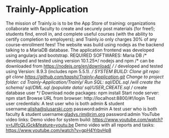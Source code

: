 # Trainly-Application

The mission of Trainly.io is to be the App Store of training: organizations collaborate with faculty to create and securely post materials (for free!); students find, enroll in, and complete useful courses (with the ability to certify completion to employers); and Trainly.io only charges 30% of any course-enrollment fees!
The website was build using nodejs as the backend talking to a MariaDB database. The application frontend was developed using angularjs and bootstrap.
REQUIRED SOFTWARES: Maria DB /* developed and tested using version 10.1.25*/
nodejs and npm
/* can be downloaded from https://nodejs.org/en/download/ */
/* developed and tested using Version: 8.9.3 (includes npm 5.5.1). */
SYSTEM BUILD:
Clone git repo:
    git clone https://github.com/taashi/Trainly-Application.git
Change to project folder:
    cd Trainly-Application/Trainly/
Run SQL:
      sql/DDL.sql           /*will create the schema*/
      sql/DML.sql           /*populate data*/
      sql/USER_CREATE.sql   /* create database user */
Download node packages:
      npm install
Start node server:
      npm start
Browse URL from browser:
      http://localhost:8800/#!/login
Test user credentials: A test user who is both admin & student
username:alisha@slusarski.com
password:admin
A test user who is both faculty & student
username:gladys.rim@rim.org
password:admin
YouTube video links:
Demo video for system build: https://www.youtube.com/watch?v=tJIfcQLiGck&feature=youtu.be
Demo video with all reports and tasks: https://www.youtube.com/watch?v=gpH4YrbvHp8
